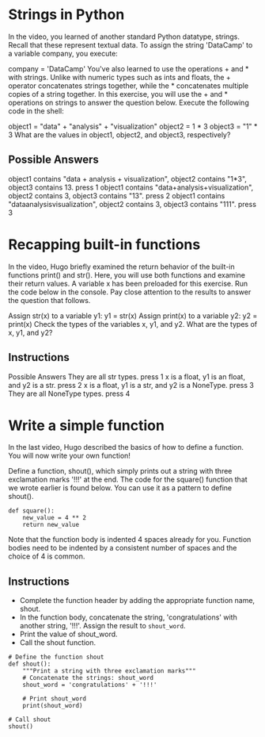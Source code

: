 # Strings in Python
In the video, you learned of another standard Python datatype, strings. Recall that these represent textual data. To assign the string 'DataCamp' to a variable company, you execute:

company = 'DataCamp'
You've also learned to use the operations + and * with strings. Unlike with numeric types such as ints and floats, the + operator concatenates strings together, while the * concatenates multiple copies of a string together. In this exercise, you will use the + and * operations on strings to answer the question below. Execute the following code in the shell:

object1 = "data" + "analysis" + "visualization"
object2 = 1 * 3
object3 = "1" * 3
What are the values in object1, object2, and object3, respectively?

## Possible Answers
object1 contains "data + analysis + visualization", object2 contains "1*3", object3 contains 13.
press 1
object1 contains "data+analysis+visualization", object2 contains 3, object3 contains "13".
press 2
object1 contains "dataanalysisvisualization", object2 contains 3, object3 contains "111".
press 3

# Recapping built-in functions
In the video, Hugo briefly examined the return behavior of the built-in functions print() and str(). Here, you will use both functions and examine their return values. A variable x has been preloaded for this exercise. Run the code below in the console. Pay close attention to the results to answer the question that follows.

Assign str(x) to a variable y1: y1 = str(x)
Assign print(x) to a variable y2: y2 = print(x)
Check the types of the variables x, y1, and y2.
What are the types of x, y1, and y2?

## Instructions
Possible Answers
They are all str types.
press 1
x is a float, y1 is an float, and y2 is a str.
press 2
x is a float, y1 is a str, and y2 is a NoneType.
press 3
They are all NoneType types.
press 4

# Write a simple function
In the last video, Hugo described the basics of how to define a function. You will now write your own function!

Define a function, shout(), which simply prints out a string with three exclamation marks '!!!' at the end. The code for the square() function that we wrote earlier is found below. You can use it as a pattern to define shout().

```
def square():
    new_value = 4 ** 2
    return new_value
```
Note that the function body is indented 4 spaces already for you. Function bodies need to be indented by a consistent number of spaces and the choice of 4 is common.

## Instructions
* Complete the function header by adding the appropriate function name, shout.
* In the function body, concatenate the string, 'congratulations' with another string, '!!!'. Assign the result to `shout_word`.
* Print the value of shout_word.
* Call the shout function.

```{python}
# Define the function shout
def shout():
    """Print a string with three exclamation marks"""
    # Concatenate the strings: shout_word
    shout_word = 'congratulations' + '!!!'

    # Print shout_word
    print(shout_word)

# Call shout
shout()
```
